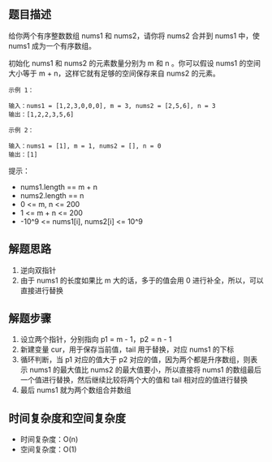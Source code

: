 ## 题目描述

给你两个有序整数数组 nums1 和 nums2，请你将 nums2 合并到 nums1 中，使 nums1 成为一个有序数组。

初始化 nums1 和 nums2 的元素数量分别为 m 和 n 。你可以假设 nums1 的空间大小等于 m + n，这样它就有足够的空间保存来自 nums2 的元素。

```
示例 1：

输入：nums1 = [1,2,3,0,0,0], m = 3, nums2 = [2,5,6], n = 3
输出：[1,2,2,3,5,6]
```
```
示例 2：

输入：nums1 = [1], m = 1, nums2 = [], n = 0
输出：[1]
```

提示：

+ nums1.length == m + n
+ nums2.length == n
+ 0 <= m, n <= 200
+ 1 <= m + n <= 200
+ -10^9 <= nums1[i], nums2[i] <= 10^9

## 解题思路

1. 逆向双指针
2. 由于 nums1 的长度如果比 m 大的话，多于的值会用 0 进行补全，所以，可以直接进行替换

## 解题步骤

1. 设立两个指针，分别指向 p1 = m - 1，p2 = n - 1
2. 新建变量 cur，用于保存当前值，tail 用于替换，对应 nums1 的下标
3. 循环判断，当 p1 对应的值大于 p2 对应的值，因为两个都是升序数组，则表示 nums1 的最大值比 nums2 的最大值要小，所以直接将 nums1 的数组最后一个值进行替换，然后继续比较将两个大的值和 tail 相对应的值进行替换
4. 最后 nums1 就为两个数组合并数组

## 时间复杂度和空间复杂度

+ 时间复杂度：O(n)
+ 空间复杂度：O(1)